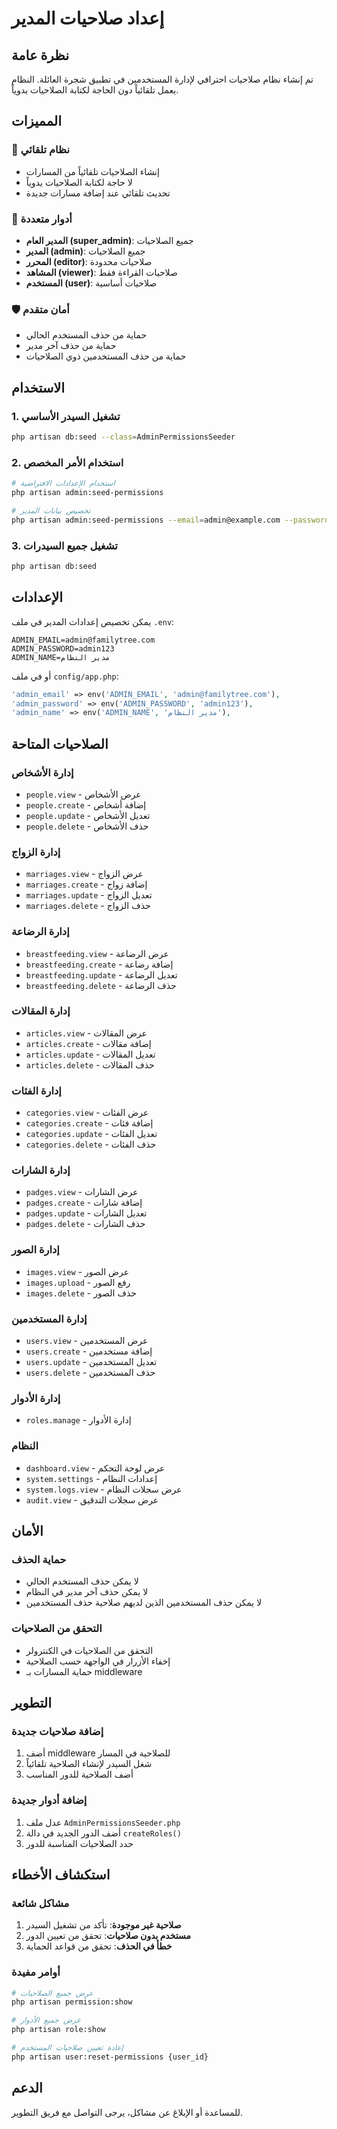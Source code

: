 # إعداد صلاحيات المدير

## نظرة عامة

تم إنشاء نظام صلاحيات احترافي لإدارة المستخدمين في تطبيق شجرة العائلة. النظام يعمل تلقائياً دون الحاجة لكتابة الصلاحيات يدوياً.

## المميزات

### 🔧 **نظام تلقائي**
- إنشاء الصلاحيات تلقائياً من المسارات
- لا حاجة لكتابة الصلاحيات يدوياً
- تحديث تلقائي عند إضافة مسارات جديدة

### 👥 **أدوار متعددة**
- **المدير العام (super_admin)**: جميع الصلاحيات
- **المدير (admin)**: جميع الصلاحيات
- **المحرر (editor)**: صلاحيات محدودة
- **المشاهد (viewer)**: صلاحيات القراءة فقط
- **المستخدم (user)**: صلاحيات أساسية

### 🛡️ **أمان متقدم**
- حماية من حذف المستخدم الحالي
- حماية من حذف آخر مدير
- حماية من حذف المستخدمين ذوي الصلاحيات

## الاستخدام

### 1. تشغيل السيدر الأساسي

```bash
php artisan db:seed --class=AdminPermissionsSeeder
```

### 2. استخدام الأمر المخصص

```bash
# استخدام الإعدادات الافتراضية
php artisan admin:seed-permissions

# تخصيص بيانات المدير
php artisan admin:seed-permissions --email=admin@example.com --password=secure123 --name="مدير النظام"
```

### 3. تشغيل جميع السيدرات

```bash
php artisan db:seed
```

## الإعدادات

يمكن تخصيص إعدادات المدير في ملف `.env`:

```env
ADMIN_EMAIL=admin@familytree.com
ADMIN_PASSWORD=admin123
ADMIN_NAME=مدير النظام
```

أو في ملف `config/app.php`:

```php
'admin_email' => env('ADMIN_EMAIL', 'admin@familytree.com'),
'admin_password' => env('ADMIN_PASSWORD', 'admin123'),
'admin_name' => env('ADMIN_NAME', 'مدير النظام'),
```

## الصلاحيات المتاحة

### إدارة الأشخاص
- `people.view` - عرض الأشخاص
- `people.create` - إضافة أشخاص
- `people.update` - تعديل الأشخاص
- `people.delete` - حذف الأشخاص

### إدارة الزواج
- `marriages.view` - عرض الزواج
- `marriages.create` - إضافة زواج
- `marriages.update` - تعديل الزواج
- `marriages.delete` - حذف الزواج

### إدارة الرضاعة
- `breastfeeding.view` - عرض الرضاعة
- `breastfeeding.create` - إضافة رضاعة
- `breastfeeding.update` - تعديل الرضاعة
- `breastfeeding.delete` - حذف الرضاعة

### إدارة المقالات
- `articles.view` - عرض المقالات
- `articles.create` - إضافة مقالات
- `articles.update` - تعديل المقالات
- `articles.delete` - حذف المقالات

### إدارة الفئات
- `categories.view` - عرض الفئات
- `categories.create` - إضافة فئات
- `categories.update` - تعديل الفئات
- `categories.delete` - حذف الفئات

### إدارة الشارات
- `padges.view` - عرض الشارات
- `padges.create` - إضافة شارات
- `padges.update` - تعديل الشارات
- `padges.delete` - حذف الشارات

### إدارة الصور
- `images.view` - عرض الصور
- `images.upload` - رفع الصور
- `images.delete` - حذف الصور

### إدارة المستخدمين
- `users.view` - عرض المستخدمين
- `users.create` - إضافة مستخدمين
- `users.update` - تعديل المستخدمين
- `users.delete` - حذف المستخدمين

### إدارة الأدوار
- `roles.manage` - إدارة الأدوار

### النظام
- `dashboard.view` - عرض لوحة التحكم
- `system.settings` - إعدادات النظام
- `system.logs.view` - عرض سجلات النظام
- `audit.view` - عرض سجلات التدقيق

## الأمان

### حماية الحذف
- لا يمكن حذف المستخدم الحالي
- لا يمكن حذف آخر مدير في النظام
- لا يمكن حذف المستخدمين الذين لديهم صلاحية حذف المستخدمين

### التحقق من الصلاحيات
- التحقق من الصلاحيات في الكنترولر
- إخفاء الأزرار في الواجهة حسب الصلاحية
- حماية المسارات بـ middleware

## التطوير

### إضافة صلاحيات جديدة
1. أضف middleware للصلاحية في المسار
2. شغل السيدر لإنشاء الصلاحية تلقائياً
3. أضف الصلاحية للدور المناسب

### إضافة أدوار جديدة
1. عدل ملف `AdminPermissionsSeeder.php`
2. أضف الدور الجديد في دالة `createRoles()`
3. حدد الصلاحيات المناسبة للدور

## استكشاف الأخطاء

### مشاكل شائعة
1. **صلاحية غير موجودة**: تأكد من تشغيل السيدر
2. **مستخدم بدون صلاحيات**: تحقق من تعيين الدور
3. **خطأ في الحذف**: تحقق من قواعد الحماية

### أوامر مفيدة
```bash
# عرض جميع الصلاحيات
php artisan permission:show

# عرض جميع الأدوار
php artisan role:show

# إعادة تعيين صلاحيات المستخدم
php artisan user:reset-permissions {user_id}
```

## الدعم

للمساعدة أو الإبلاغ عن مشاكل، يرجى التواصل مع فريق التطوير.
